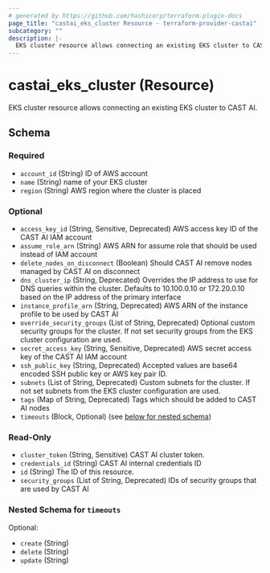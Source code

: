 ```yaml
---
# generated by https://github.com/hashicorp/terraform-plugin-docs
page_title: "castai_eks_cluster Resource - terraform-provider-castai"
subcategory: ""
description: |-
  EKS cluster resource allows connecting an existing EKS cluster to CAST AI.
---
```


# castai_eks_cluster (Resource)

EKS cluster resource allows connecting an existing EKS cluster to CAST AI.



<!-- schema generated by tfplugindocs -->
## Schema

### Required

- `account_id` (String) ID of AWS account
- `name` (String) name of your EKS cluster
- `region` (String) AWS region where the cluster is placed

### Optional

- `access_key_id` (String, Sensitive, Deprecated) AWS access key ID of the CAST AI IAM account
- `assume_role_arn` (String) AWS ARN for assume role that should be used instead of IAM account
- `delete_nodes_on_disconnect` (Boolean) Should CAST AI remove nodes managed by CAST AI on disconnect
- `dns_cluster_ip` (String, Deprecated) Overrides the IP address to use for DNS queries within the cluster. Defaults to 10.100.0.10 or 172.20.0.10 based on the IP address of the primary interface
- `instance_profile_arn` (String, Deprecated) AWS ARN of the instance profile to be used by CAST AI
- `override_security_groups` (List of String, Deprecated) Optional custom security groups for the cluster. If not set security groups from the EKS cluster configuration are used.
- `secret_access_key` (String, Sensitive, Deprecated) AWS secret access key of the CAST AI IAM account
- `ssh_public_key` (String, Deprecated) Accepted values are base64 encoded SSH public key or AWS key pair ID.
- `subnets` (List of String, Deprecated) Custom subnets for the cluster. If not set subnets from the EKS cluster configuration are used.
- `tags` (Map of String, Deprecated) Tags which should be added to CAST AI nodes
- `timeouts` (Block, Optional) (see [below for nested schema](#nestedblock--timeouts))

### Read-Only

- `cluster_token` (String, Sensitive) CAST AI cluster token.
- `credentials_id` (String) CAST AI internal credentials ID
- `id` (String) The ID of this resource.
- `security_groups` (List of String, Deprecated) IDs of security groups that are used by CAST AI

<a id="nestedblock--timeouts"></a>
### Nested Schema for `timeouts`

Optional:

- `create` (String)
- `delete` (String)
- `update` (String)


